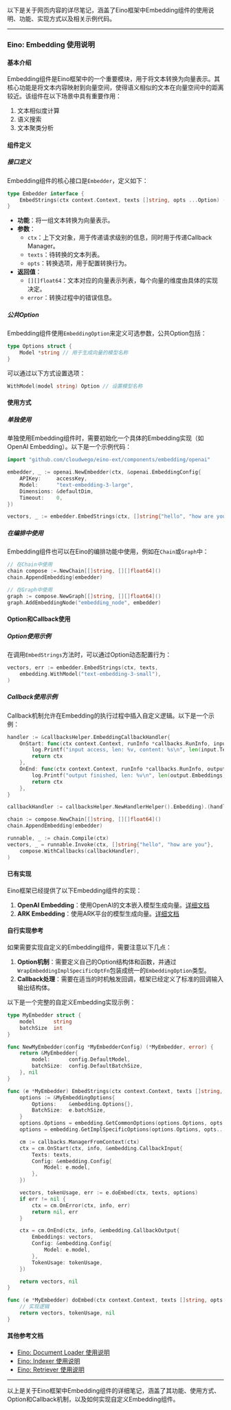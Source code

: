 以下是关于网页内容的详尽笔记，涵盖了Eino框架中Embedding组件的使用说明、功能、实现方式以及相关示例代码。

---

### **Eino: Embedding 使用说明**

#### **基本介绍**
Embedding组件是Eino框架中的一个重要模块，用于将文本转换为向量表示。其核心功能是将文本内容映射到向量空间，使得语义相似的文本在向量空间中的距离较近。该组件在以下场景中具有重要作用：
1. 文本相似度计算
2. 语义搜索
3. 文本聚类分析

#### **组件定义**
##### **接口定义**
Embedding组件的核心接口是`Embedder`，定义如下：
```go
type Embedder interface {
    EmbedStrings(ctx context.Context, texts []string, opts ...Option) ([][]float64, error)
}
```
- **功能**：将一组文本转换为向量表示。
- **参数**：
  - `ctx`：上下文对象，用于传递请求级别的信息，同时用于传递Callback Manager。
  - `texts`：待转换的文本列表。
  - `opts`：转换选项，用于配置转换行为。
- **返回值**：
  - `[][]float64`：文本对应的向量表示列表，每个向量的维度由具体的实现决定。
  - `error`：转换过程中的错误信息。

##### **公共Option**
Embedding组件使用`EmbeddingOption`来定义可选参数，公共Option包括：
```go
type Options struct {
    Model *string // 用于生成向量的模型名称
}
```
可以通过以下方式设置选项：
```go
WithModel(model string) Option // 设置模型名称
```

#### **使用方式**
##### **单独使用**
单独使用Embedding组件时，需要初始化一个具体的Embedding实现（如OpenAI Embedding）。以下是一个示例代码：
```go
import "github.com/cloudwego/eino-ext/components/embedding/openai"

embedder, _ := openai.NewEmbedder(ctx, &openai.EmbeddingConfig{
    APIKey:     accessKey,
    Model:      "text-embedding-3-large",
    Dimensions: &defaultDim,
    Timeout:    0,
})

vectors, _ := embedder.EmbedStrings(ctx, []string{"hello", "how are you"})
```

##### **在编排中使用**
Embedding组件也可以在Eino的编排功能中使用，例如在`Chain`或`Graph`中：
```go
// 在Chain中使用
chain compose :=.NewChain[[]string, [][]float64]()
chain.AppendEmbedding(embedder)

// 在Graph中使用
graph := compose.NewGraph[[]string, [][]float64]()
graph.AddEmbeddingNode("embedding_node", embedder)
```

#### **Option和Callback使用**
##### **Option使用示例**
在调用`EmbedStrings`方法时，可以通过Option动态配置行为：
```go
vectors, err := embedder.EmbedStrings(ctx, texts,
    embedding.WithModel("text-embedding-3-small"),
)
```

##### **Callback使用示例**
Callback机制允许在Embedding的执行过程中插入自定义逻辑。以下是一个示例：
```go
handler := &callbacksHelper.EmbeddingCallbackHandler{
    OnStart: func(ctx context.Context, runInfo *callbacks.RunInfo, input *embedding.CallbackInput) context.Context {
        log.Printf("input access, len: %v, content: %s\n", len(input.Texts), input.Texts)
        return ctx
    },
    OnEnd: func(ctx context.Context, runInfo *callbacks.RunInfo, output *embedding.CallbackOutput) context.Context {
        log.Printf("output finished, len: %v\n", len(output.Embeddings))
        return ctx
    },
}

callbackHandler := callbacksHelper.NewHandlerHelper().Embedding).(handlerHandler()

chain := compose.NewChain[[]string, [][]float64]()
chain.AppendEmbedding(embedder)

runnable, _ := chain.Compile(ctx)
vectors, _ = runnable.Invoke(ctx, []string{"hello", "how are you"},
    compose.WithCallbacks(callbackHandler),
)
```

#### **已有实现**
Eino框架已经提供了以下Embedding组件的实现：
1. **OpenAI Embedding**：使用OpenAI的文本嵌入模型生成向量。[详细文档](https://www.cloudwego.io/zh/docs/eino/ecosystem_integration/embedding/embedding_openai)
2. **ARK Embedding**：使用ARK平台的模型生成向量。[详细文档](https://www.cloudwego.io/zh/docs/eino/ecosystem_integration/embedding/embedding_ark)

#### **自行实现参考**
如果需要实现自定义的Embedding组件，需要注意以下几点：
1. **Option机制**：需要定义自己的Option结构体和函数，并通过`WrapEmbeddingImplSpecificOptFn`包装成统一的`EmbeddingOption`类型。
2. **Callback处理**：需要在适当的时机触发回调，框架已经定义了标准的回调输入输出结构体。

以下是一个完整的自定义Embedding实现示例：
```go
type MyEmbedder struct {
    model      string
    batchSize  int
}

func NewMyEmbedder(config *MyEmbedderConfig) (*MyEmbedder, error) {
    return &MyEmbedder{
        model:      config.DefaultModel,
        batchSize:  config.DefaultBatchSize,
    }, nil
}

func (e *MyEmbedder) EmbedStrings(ctx context.Context, texts []string, opts ...embedding.Option) ([][]float64, error) {
    options := &MyEmbeddingOptions{
        Options:    &embedding.Options{},
        BatchSize:  e.batchSize,
    }
    options.Options = embedding.GetCommonOptions(options.Options, opts...)
    options = embedding.GetImplSpecificOptions(options.Options, opts...)

    cm := callbacks.ManagerFromContext(ctx)
    ctx = cm.OnStart(ctx, info, &embedding.CallbackInput{
        Texts: texts,
        Config: &embedding.Config{
            Model: e.model,
        },
    })

    vectors, tokenUsage, err := e.doEmbed(ctx, texts, options)
    if err != nil {
        ctx = cm.OnError(ctx, info, err)
        return nil, err
    }

    ctx = cm.OnEnd(ctx, info, &embedding.CallbackOutput{
        Embeddings: vectors,
        Config: &embedding.Config{
            Model: e.model,
        },
        TokenUsage: tokenUsage,
    })

    return vectors, nil
}

func (e *MyEmbedder) doEmbed(ctx context.Context, texts []string, opts *MyEmbeddingOptions) ([][]float64, *TokenUsage, error) {
    // 实现逻辑
    return vectors, tokenUsage, nil
}
```

#### **其他参考文档**
- [Eino: Document Loader 使用说明](https://www.cloudwego.io/zh/docs/eino/core_modules/components/document_loader_guide)
- [Eino: Indexer 使用说明](https://www.cloudwego.io/zh/docs/eino/core_modules/components/indexer_guide)
- [Eino: Retriever 使用说明](https://www.cloudwego.io/zh/docs/eino/core_modules/components/retriever_guide)

---

以上是关于Eino框架中Embedding组件的详细笔记，涵盖了其功能、使用方式、Option和Callback机制，以及如何实现自定义Embedding组件。